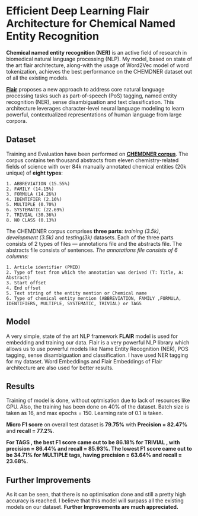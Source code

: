 # **Efficient Deep Learning Flair Architecture for Chemical Named Entity Recognition**

**Chemical named entity recognition (NER)** is an active field of research in biomedical natural language processing (NLP). My model, based on state of the art flair architecture, along-with the usage of Word2Vec model of word tokenization, achieves the best performance on the CHEMDNER dataset out of all the existing models.

**[Flair](https://github.com/flairNLP/flair)** proposes a new approach to address core natural language processing tasks such as part-of-speech (PoS) tagging, named entity recognition (NER), sense disambiguation and text classification. This architecture leverages character-level neural language modeling to learn powerful, contextualized representations of human language from large corpora.

## **Dataset**

Training and Evaluation have been performed on **[CHEMDNER corpus](https://jcheminf.biomedcentral.com/articles/10.1186/1758-2946-7-S1-S2)**. The corpus contains ten thousand abstracts from eleven chemistry-related fields of science with over 84k manually annotated chemical entities (20k unique) of **eight types**:

```
1. ABBREVIATION (15.55%)
2. FAMILY (14.15%)
3. FORMULA (14.26%)
4. IDENTIFIER (2.16%)
5. MULTIPLE (0.70%)
6. SYSTEMATIC (22.69%)
7. TRIVIAL (30.36%)
8. NO CLASS (0.13%)
```


The CHEMDNER corpus comprises **three parts**: *training (3.5k)*, *development (3.5k)* and *testing(3k)* datasets.
Each of the three parts consists of 2 types of files — annotations file and the abstracts file. The abstracts file consists of sentences.
*The annotations file consists of 6 columns:*

```
1. Article identifier (PMID)
2. Type of text from which the annotation was derived (T: Title, A: Abstract)
3. Start offset
4. End offset
5. Text string of the entity mention or Chemical name
6. Type of chemical entity mention (ABBREVIATION, FAMILY ,FORMULA, IDENTIFIERS, MULTIPLE, SYSTEMATIC, TRIVIAL) or TAGS
```

## **Model**

A very simple, state of the art NLP framework **FLAIR** model is used for embedding and training our data. Flair is a very powerful NLP library which allows us to use powerful models like Name Entity Recognition (NER), POS tagging, sense disambiguation and classification.
I have used NER tagging for my dataset. Word Embeddings and Flair Embeddings of Flair architecture are also used for better results.

## **Results**

Training of model is done, without optmisation due to lack of resources like GPU. Also, the training has been done on 40% of the dataset.
Batch size is taken as 16, and max epochs = 150. Learning rate of 0.1 is taken. 

**Micro F1 score** on overall test dataset is **79.75%** with **Precision = 82.47%** and **recall = 77.2%**.

**For TAGS , the best F1 score came out to be 86.18% for TRIVIAL , with precision = 86.44% and recall = 85.93%. The lowest F1 score came out to be 34.71% for MULTIPLE tags, having precision = 63.64% and recall = 23.68%.**

## **Further Improvements**

As it can be seen, that there is no optimisation done and still a pretty high accuracy is reached. I believe that this model will surpass all the existing models on our dataset.
**Further Improvements are much appreciated.**

